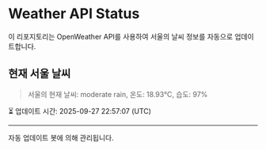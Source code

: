 
# Weather API Status

이 리포지토리는 OpenWeather API를 사용하여 서울의 날씨 정보를 자동으로 업데이트합니다.

## 현재 서울 날씨
> 서울의 현재 날씨: moderate rain, 온도: 18.93°C, 습도: 97%

⏳ 업데이트 시간: 2025-09-27 22:57:07 (UTC)

---
자동 업데이트 봇에 의해 관리됩니다.

